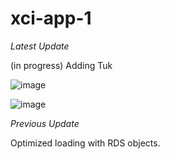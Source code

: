 # xci-app-1

*Latest Update*

(in progress) Adding Tuk

![image](https://user-images.githubusercontent.com/71516524/118541275-80573480-b71f-11eb-8145-3c11a2684112.png)


![image](https://user-images.githubusercontent.com/71516524/118541312-88af6f80-b71f-11eb-8fc1-c17492145936.png)


*Previous Update*

Optimized loading with RDS objects.
